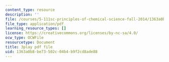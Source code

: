 ```yaml
---
content_type: resource
description: ''
file: /courses/5-111sc-principles-of-chemical-science-fall-2014/1363a0b8be73502c04b4b9f2cd8ade88_pIwp65fPyYU.pdf
file_type: application/pdf
learning_resource_types: []
license: https://creativecommons.org/licenses/by-nc-sa/4.0/
ocw_type: OCWFile
resourcetype: Document
title: 3play pdf file
uid: 1363a0b8-be73-502c-04b4-b9f2cd8ade88
---
```

